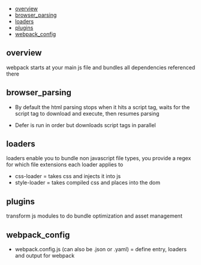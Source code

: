 - [overview](#overview)
- [browser_parsing](#browser_parsing)
- [loaders](#loaders)
- [plugins](#plugins)
- [webpack_config](#webpack_config)
  
## overview
webpack starts at your main js file and bundles all dependencies referenced there

## browser_parsing
- By default the html parsing stops when it hits a script tag, waits for the script tag to download and execute, then resumes parsing

- Defer is run in order but downloads script tags in parallel


## loaders
loaders enable you to bundle non javascript file types, you provide a regex for which file extensions each loader applies to

- css-loader = takes css and injects it into js
- style-loader = takes compiled css and places into the dom

## plugins
transform js modules to do bundle optimization and asset management 

## webpack_config 
- webpack.config.js (can also be .json or .yaml) = define entry, loaders and output for webpack
